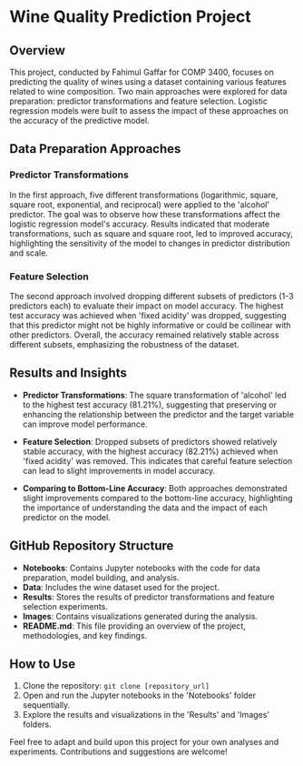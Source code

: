 # Wine Quality Prediction Project

## Overview

This project, conducted by Fahimul Gaffar for COMP 3400, focuses on predicting the quality of wines using a dataset containing various features related to wine composition. Two main approaches were explored for data preparation: predictor transformations and feature selection. Logistic regression models were built to assess the impact of these approaches on the accuracy of the predictive model.

## Data Preparation Approaches

### Predictor Transformations

In the first approach, five different transformations (logarithmic, square, square root, exponential, and reciprocal) were applied to the 'alcohol' predictor. The goal was to observe how these transformations affect the logistic regression model's accuracy. Results indicated that moderate transformations, such as square and square root, led to improved accuracy, highlighting the sensitivity of the model to changes in predictor distribution and scale.

### Feature Selection

The second approach involved dropping different subsets of predictors (1-3 predictors each) to evaluate their impact on model accuracy. The highest test accuracy was achieved when 'fixed acidity' was dropped, suggesting that this predictor might not be highly informative or could be collinear with other predictors. Overall, the accuracy remained relatively stable across different subsets, emphasizing the robustness of the dataset.

## Results and Insights

- **Predictor Transformations**: The square transformation of 'alcohol' led to the highest test accuracy (81.21%), suggesting that preserving or enhancing the relationship between the predictor and the target variable can improve model performance.

- **Feature Selection**: Dropped subsets of predictors showed relatively stable accuracy, with the highest accuracy (82.21%) achieved when 'fixed acidity' was removed. This indicates that careful feature selection can lead to slight improvements in model accuracy.

- **Comparing to Bottom-Line Accuracy**: Both approaches demonstrated slight improvements compared to the bottom-line accuracy, highlighting the importance of understanding the data and the impact of each predictor on the model.

## GitHub Repository Structure

- **Notebooks**: Contains Jupyter notebooks with the code for data preparation, model building, and analysis.
- **Data**: Includes the wine dataset used for the project.
- **Results**: Stores the results of predictor transformations and feature selection experiments.
- **Images**: Contains visualizations generated during the analysis.
- **README.md**: This file providing an overview of the project, methodologies, and key findings.

## How to Use

1. Clone the repository: `git clone [repository_url]`
2. Open and run the Jupyter notebooks in the 'Notebooks' folder sequentially.
3. Explore the results and visualizations in the 'Results' and 'Images' folders.

Feel free to adapt and build upon this project for your own analyses and experiments. Contributions and suggestions are welcome!
